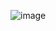 
  
![image](https://github.com/amazon7737/amazon7737/assets/76634341/5ac80a85-3180-49ec-9a34-e4739169372d)




